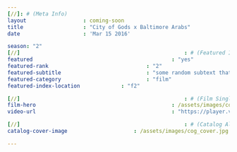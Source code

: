 ```yaml
---
[//]: # (Meta Info)
layout 					: coming-soon
title 					: "City of Gods x Baltimore Arabs"
date 					: 'Mar 15 2016'

season: "2"
[//]													: # (Featured Info)
featured 											: "yes"
featured-rank 								: "2"
featured-subtitle							: "some random subtext that explains this two word title"
featured-category							: "film"
featured-index-location				: "f2"

[//]													: # (Film Single)
film-hero											: /assets/images/cog_cover.jpg
video-url											: "https://player.vimeo.com/video/198145423?api=1"

[//]													: # (Catalog All)
catalog-cover-image						: /assets/images/cog_cover.jpg

---
```

